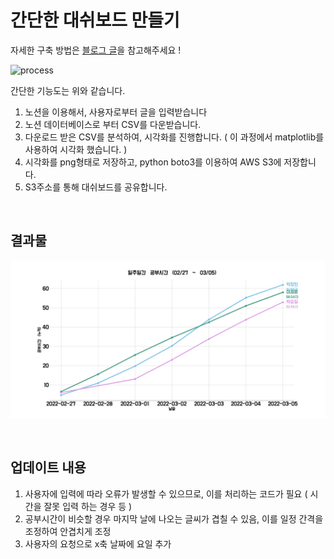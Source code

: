 # 간단한 대쉬보드 만들기

자세한 구축 방법은 [블로그 글](https://wjdqlsdlsp.github.io/%EB%8D%B0%EC%9D%B4%ED%84%B0%EC%97%94%EC%A7%80%EB%8B%88%EC%96%B4/2022/03/06/%EA%B0%84%EB%8B%A8%ED%95%9C%EB%8C%80%EC%89%AC%EB%B3%B4%EB%93%9C/)을 참고해주세요 ! 

![process](https://wjdqlsdlsp.github.io/images/post_img/%EB%8C%80%EC%89%AC%EB%B3%B4%EB%93%9C2.png)

간단한 기능도는 위와 같습니다.

1. 노션을 이용해서, 사용자로부터 글을 입력받습니다
2. 노션 데이터베이스로 부터 CSV를 다운받습니다.
3. 다운로드 받은 CSV를 분석하여, 시각화를 진행합니다. ( 이 과정에서 matplotlib를 사용하여 시각화 했습니다. )
4. 시각화를 png형태로 저장하고, python boto3를 이용하여 AWS S3에 저장합니다.
5. S3주소를 통해 대쉬보드를 공유합니다.

<br>

## 결과물

![result](my_plot.png)

<br>

## 업데이트 내용
1. 사용자에 입력에 따라 오류가 발생할 수 있으므로, 이를 처리하는 코드가 필요 ( 시간을 잘못 입력 하는 경우 등 )
2. 공부시간이 비슷할 경우 마지막 날에 나오는 글씨가 겹칠 수 있음, 이를 일정 간격을 조정하여 안겹치게 조정
3. 사용자의 요청으로 x축 날짜에 요일 추가
